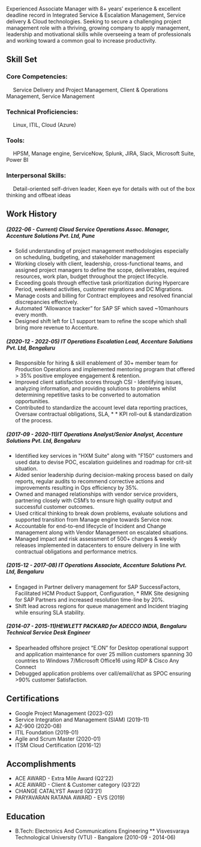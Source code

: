 
Experienced Associate Manager with 8+ years’ experience & excellent deadline record in Integrated Service & Escalation Management, Service delivery & Cloud technologies. Seeking to secure a challenging project management role with a thriving, growing company to apply management, leadership and motivational skills while overseeing a team of professionals and working toward a common goal to increase productivity.

## Skill Set
### Core Competencies:
&emsp; Service Delivery and Project Management, Client & Operations Management, Service Management
### Technical Proficiencies: 
&emsp; Linux, ITIL, Cloud (Azure)
### Tools: 
&emsp; HPSM, Manage engine, ServiceNow, Splunk, JIRA, Slack, Microsoft Suite, Power BI
### Interpersonal Skills: 
&emsp; Detail-oriented self-driven leader, Keen eye for details with out of the box thinking and offbeat ideas

## Work History

##### (2022-06 - Current) Cloud Service Operations Assoc. Manager, Accenture Solutions Pvt. Ltd, Pune


* Solid understanding of project management methodologies especially on scheduling, budgeting, and stakeholder management
* Working closely with client, leadership, cross-functional teams, and assigned project managers to define the scope, deliverables, required resources, work plan, budget throughout the project lifecycle.
* Exceeding goals through effective task prioritization during Hypercare Period, weekend activities, customer migrations and DC Migrations.
* Manage costs and billing for Contract employees and resolved financial discrepancies effectively.
* Automated “Allowance tracker” for SAP SF which saved ~10manhours every month.
* Designed shift left for L1 support team to refine the scope which shall bring more revenue to Accenture.

##### (2020-12 - 2022-05) IT Operations Escalation Lead, Accenture Solutions Pvt. Ltd, Bengaluru


* Responsible for hiring & skill enablement of 30+ member team for Production Operations and implemented mentoring program that offered > 35% positive employee engagement & retention.
* Improved client satisfaction scores through CSI - Identifying issues, analyzing information, and providing solutions to problems whilst determining repetitive tasks to be converted to automation opportunities.
* Contributed to standardize the account level data reporting practices, Oversaw contractual obligations, SLA, * * KPI roll-out & standardization of the process.

##### (2017-09 - 2020-11)IT Operations Analyst/Senior Analyst, Accenture Solutions Pvt. Ltd, Bengaluru

* Identified key services in "HXM Suite" along with "F150" customers and used data to devise POC, escalation guidelines and roadmap for crit-sit situation.
* Aided senior leadership during decision-making process based on daily reports, regular audits to recommend corrective actions and improvements resulting in Ops efficiency by 35%.
* Owned and managed relationships with vendor service providers, partnering closely with CSM’s to ensure high quality output and successful customer outcomes.
* Used critical thinking to break down problems, evaluate solutions and supported transition from Manage engine towards Service now.
* Accountable for end-to-end lifecycle of Incident and Change management along with Vendor Management on escalated situations.
* Managed impact and risk assessment of 500+ changes & weekly releases implemented in datacenters to ensure delivery in line with contractual obligations and performance metrics.

##### (2015-12 - 2017-08) IT Operations Associate, Accenture Solutions Pvt. Ltd, Bengaluru

* Engaged in Partner delivery management for SAP SuccessFactors, Facilitated HCM Product Support, Configuration, * RMK Site designing for SAP Partners and increased resolution time-line by 20%.
* Shift lead across regions for queue management and Incident triaging while ensuring SLA stability.

##### (2014-07 - 2015-11)HEWLETT PACKARD for ADECCO INDIA, Bengaluru <br> Technical Service Desk Engineer

* Spearheaded offshore project “E.ON” for Desktop operational support and application maintenance for over 25 million customers spanning 30 countries to Windows 7/Microsoft Office16 using RDP & Cisco Any Connect
* Debugged application problems over call/email/chat as SPOC ensuring >90% customer Satisfaction.

## Certifications
* Google Project Management (2023-02)
* Service Integration and Management (SIAM) (2019-11)
* AZ-900 (2020-08)
* ITIL Foundation (2019-01)
* Agile and Scrum Master (2020-01)
* ITSM Cloud Certification (2016-12)

## Accomplishments
* ACE AWARD - Extra Mile Award (Q2’22)
* ACE AWARD - Client & Customer category (Q3’22)
* CHANGE CATALYST Award (Q3’21)
* PARYAVARAN RATANA AWARD - EVS (2019)

## Education
* B.Tech: Electronics And Communications Engineering
**  Visvesvaraya Technological University (VTU) - Bangalore (2010-09 - 2014-06)
